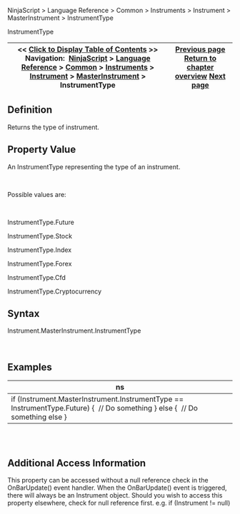 ﻿


NinjaScript \> Language Reference \> Common \> Instruments \> Instrument \> MasterInstrument \> InstrumentType






















InstrumentType







| \<\< [Click to Display Table of Contents](instrumenttype.md) \>\> **Navigation:**     [NinjaScript](ninjascript.md) \> [Language Reference](language_reference_wip.md) \> [Common](common.md) \> [Instruments](instruments_ninjascript.md) \> [Instrument](instrument.md) \> [MasterInstrument](masterinstrument.md) \> InstrumentType | [Previous page](formatprice.md) [Return to chapter overview](masterinstrument.md) [Next page](mergepolicy.md) |
| --- | --- |











## Definition


Returns the type of instrument.


## 


## Property Value


An InstrumentType representing the type of an instrument.


 


Possible values are:


 


InstrumentType.Future


InstrumentType.Stock


InstrumentType.Index


InstrumentType.Forex 


InstrumentType.Cfd


InstrumentType.Cryptocurrency


## 


## Syntax


Instrument.MasterInstrument.InstrumentType


 


## 


## Examples




| ns |
| --- |
| if (Instrument.MasterInstrument.InstrumentType \=\= InstrumentType.Future) {  // Do something } else {  // Do something else } |



## 


 


## Additional Access Information
This property can be accessed without a null reference check in the OnBarUpdate() event handler. When the OnBarUpdate() event is triggered, there will always be an Instrument object. Should you wish to access this property elsewhere, check for null reference first. e.g. if (Instrument !\= null)









